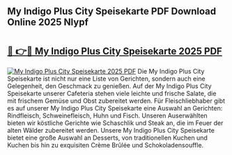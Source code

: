 ## My Indigo Plus City Speisekarte PDF Download Online 2025 Nlypf

# <h2><a href="http://gcat9j.nevu.top/?p=My+Indigo+Plus+City+Speisekarte">🔗 👉🔴 My Indigo Plus City Speisekarte 2025 PDF</a></h2>

[![My Indigo Plus City Speisekarte 2025 PDF](https://i.imgur.com/dBaPXMq.png)](http://gcat9j.nevu.top/?p=My+Indigo+Plus+City+Speisekarte)
Die My Indigo Plus City Speisekarte ist nicht nur eine Liste von Gerichten, sondern auch eine Gelegenheit, den Geschmack zu genießen. Auf der My Indigo Plus City Speisekarte unserer Cafeteria stehen viele leichte und frische Salate, die mit frischem Gemüse und Obst zubereitet werden. Für Fleischliebhaber gibt es auf unserer My Indigo Plus City Speisekarte eine Auswahl an Gerichten: Rindfleisch, Schweinefleisch, Huhn und Fisch. Unseren Auserwählten bieten wir köstliche Gerichte wie Schaschlik und Steak an, die im Feuer der alten Wälder zubereitet werden. Unsere My Indigo Plus City Speisekarte bietet eine große Auswahl an Desserts, von traditionellen Kuchen und Kuchen bis hin zu exquisiten Crème Brûlée und Schokoladensouffle.
